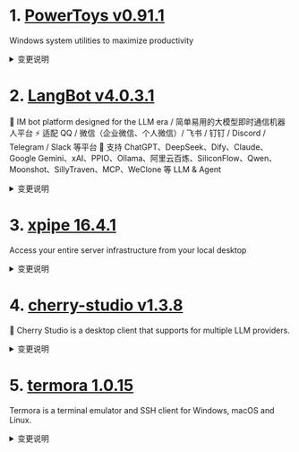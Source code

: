
# 1. [PowerToys v0.91.1](https://github.com/microsoft/PowerToys/releases/tag/v0.91.1)  
Windows system utilities to maximize productivity
<details>
<summary>变更说明</summary>

This is a patch release to fix issues in v0.91 we deemed important for stability based on incoming rates. See  for full release notes.

## Installer Hashes

[ptUserX64]:  
[ptUserArm64]:  
[ptMachineX64]:  
[ptMachineArm64]: 
 
|  Description   | Filename | sha256 hash |
|----------------|----------|-------------|
| Per user - x64       | [PowerToysUserSetup-0.91.1-x64.exe][ptUserX64] | 42EA4A3E8C79A5456476D19E72B3E2AB9393A89C4DC7442EB7EE5A1E3490D38A |
| Per user - ARM64     | [PowerToysUserSetup-0.91.1-arm64.exe][ptUserArm64] | F3F433FE04049F9197411D792AADEBF34E3BE7FE16327BD8B73D2A046ED8BAF6 |
| Machine wide - x64   | [PowerToysSetup-0.91.1-x64.exe][ptMachineX64] | EC4BC3A8625775866B0ED4577CCF83E6EC7B1A0AD267379DDBAF4FE49C7B5BDD |
| Machine wide - ARM64 | [PowerToysSetup-0.91.1-arm64.exe][ptMachineArm64] | 9CB8911008420D0E446AE3D5CE365E447FA4DF9DCF9337F3A80F933C00FC3689 |

## Highlights

-  - Command Palette: Fixed regression where it ran as admin instead of the current user when PowerToys was elevated; also resolved extension launch failures occurring only in admin mode.
-  - Workspaces: Fixed regression where command-line options support was expected but missing when launching classic Win32 apps (e.g. Edge, Chrome).
-  - Quick Accent: Fixed regression requiring activation key to be held simultaneously with the key during the "Input delays" period for accent selection; instead, only the key needs to be held after activation.
  

</details>

# 2. [LangBot v4.0.3.1](https://github.com/RockChinQ/LangBot/releases/tag/v4.0.3.1)  
🤩 IM bot platform designed for the LLM era / 简单易用的大模型即时通信机器人平台 ⚡️ 适配 QQ / 微信（企业微信、个人微信）/ 飞书 / 钉钉 / Discord / Telegram / Slack 等平台 🧩 支持 ChatGPT、DeepSeek、Dify、Claude、Google Gemini、xAI、PPIO、Ollama、阿里云百炼、SiliconFlow、Qwen、Moonshot、SillyTraven、MCP、WeClone 等 LLM & Agent
<details>
<summary>变更说明</summary>

## What's Changed
* fix: dingtalk & wecom problems  
* fix:lark adapter listeners init problem  
* fix: `user_funcs` typo in ollama chat requester  


**Full Changelog**:   

</details>

# 3. [xpipe 16.4.1](https://github.com/xpipe-io/xpipe/releases/tag/16.4.1)  
Access your entire server infrastructure from your local desktop
<details>
<summary>变更说明</summary>

- Fix key file selection throwing NullPointer for VMs in 16.4
- Fix choco updater showing updates prior to availability


## Downloads

You can find all downloadable artifacts below attached to this release. For installation instructions, see the .

All artifacts are signed by   

</details>

# 4. [cherry-studio v1.3.8](https://github.com/CherryHQ/cherry-studio/releases/tag/v1.3.8)  
🍒 Cherry Studio is a desktop client that supports for multiple LLM providers.
<details>
<summary>变更说明</summary>

## What's Changed
* fix: update mcp sdk version to solve the bug-preserve custom paths in SSE endpoint URLs  
* feat: upgrade electron to 35.2.2  
* 拓宽”请选择要检测的模型“模态框  
* feat: add citation list right-click copy  
* Gitee AI:update name, update models  
* refactor(CodeEditor): add more options to props for better customization, fix auto theme  
* Fix: Update file API usage for Electron 35.2.2 and add translations f…  
* feat: Drop file improvements  
* fix: change minimax's URL  
* chore: reduce package size  
* fix: Ensure last app is displayed when no filtered apps are found  
* feat: support skipping files during backup(slim backup)  
* feat: implement useFullscreen hook and integrate with NavbarRight for dynamic padding  
* feat: Highlighted search in chat page  
* fix: font-family changed in Windows with new Electron  
* fix: Prevent sending message during input method composition in mini window  
* chore: remove unused packages  
* refactor: clean up code for `MessageGroupModelList`  
* feat: make sidebar setting group collapsible  
* fix: Summary for single message export doesn't work.  
* fix(i18n): websearch has no translation  
* hotfix: github models check error  
* fix: Search results are on the right side  
* feat: add buildFunctionCallToolName utility for generating tool names  
* feat: add MCP Run Python server and integrate Pyodide for executing P…  
* Revert "feat: add MCP Run Python server and integrate Pyodide for exe…  
* fix: 多发消息时除fold布局以外的其他布局不能被渲染  
* refactor: serif messageFont & index.scss structure  
* refactor: transparent border for code blocks  
* feat: add FloatingSidebar component and integrate assistant switching…  
* refactor: improve sanitization and formatting in buildFunctionCallToo…  
* fix: update token limits for Claude models  
* refactor(messageThunk): optimize message update logic with atomic mod…  
* refactor: implement message editing and resend functionality   
* Add-aihubmix-ideogram-v3  
* refactor(Scrollbar): Optimize scroll handling logic to support external scroll events  
* hotfix: enhance reasoning summary handling in OpenAI response processing  
* feat: add zoom factor handling on window restore in WindowService  
* Hotfix/gemini-para-bug  
* hotfix: respect user-defined model group name  
* feat(settings): add OpenAI alert  
* hotfix: add OpenAI settings tab and related functionality  
* feat: support default Quick Assistant model  
* feat: add resolveFilePath functionality to resolve restoring from different computer  
* fix: update file path resolution in new Electron  
* feat: add MCP servers via JSON quickly  
* refactor: centralize paste handling logic with PasteService  
* chore: update Hailuo logo  
* feat: add new model provider BurnCloud  
* fix(mcp): mcp result preview is missing parameters  
* fix: knowledge icon consistency across components  
* fix: add context menu trigger to FloatingSidebar component  

## New Contributors
*  made their first contribution in 
*  made their first contribution in 
*  made their first contribution in 
*  made their first contribution in 
*  made their first contribution in 
*  made their first contribution in 
*  made their first contribution in 

**Full Changelog**:   

</details>

# 5. [termora 1.0.15](https://github.com/TermoraDev/termora/releases/tag/1.0.15)  
Termora is a terminal emulator and SSH client for Windows, macOS and Linux.
<details>
<summary>变更说明</summary>

### New features/Updates

- Support for disabling hyperlink 
- Modify permissions to support recursion 


### Bug fixes

- Fix snippet unescape 
- Fix double-click to open the host 
- Fix process Device Status Report (DSR) 
- Fix SFTP drag and drop upload 
- Fix snippet not scrolling 

----

### 新功能/更新

- 支持关闭解析超链接 
- 修改文件权限支持递归 

### 问题修复

- 修复代码片段转义的问题 
- 修复双击打开连接的问题 
- 修复 DSR 指令不起作用的问题 
- 修复 SFTP 左侧拖拽上传的问题 
- 修复代码片段无法滚动的问题 

  

</details>

